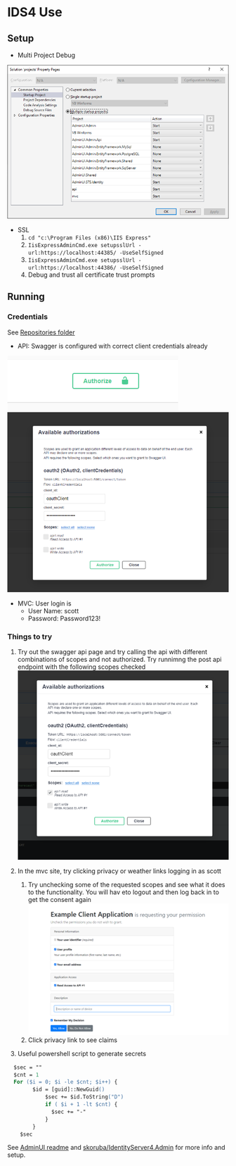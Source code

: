 # IDS4 Use

## Setup

- Multi Project Debug

![multi debug](/assets/multi%20debug.png)

- SSL
  1. ```cd "c:\Program Files (x86)\IIS Express"```
  1. ```IisExpressAdminCmd.exe setupsslUrl -url:https://localhost:44385/ -UseSelfSigned```
  1. ```IisExpressAdminCmd.exe setupsslUrl -url:https://localhost:44386/ -UseSelfSigned```
  1. Debug and trust all certificate trust prompts

## Running

### Credentials

See [Repositories folder](src/IDS4/Repositories)

- API: Swagger is configured with correct client credentials already

![authorize btn](/assets/authorize%20btn.png)
![authorize dlg](/assets/authorize%20dlg.png)

- MVC: User login is
  - User Name: scott
  - Password: Password123!

### Things to try

1. Try out the swagger api page and try calling the api with different combinations of scopes and not authorized.  Try runnimng the post api endpoint with the following scopes checked
  ![only read](/assets/only%20read.png)

1. In the mvc site, try clicking privacy or weather links logging in as scott
    1. Try unchecking some of the requested scopes and see what it does to the functionality.  You will hav eto logout and then log back in to get the consent again
    ![consent](/assets/consent.png)
    1. Click privacy link to see claims
1. Useful powershell script to generate secrets

  ```ps
    $sec = ""
    $cnt = 1
    For ($i = 0; $i -le $cnt; $i++) {
          $id = [guid]::NewGuid()
              $sec += $id.ToString("D")
              if ( $i + 1 -lt $cnt) {
                $sec += "-"    
              }
          }
      $sec


  ```

See [AdminUI readme](/src/AdminUI/readme.md) and [skoruba/IdentityServer4.Admin](https://github.com/skoruba/IdentityServer4.Admin) for more info and setup.
